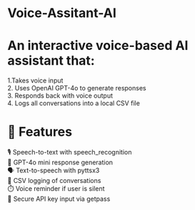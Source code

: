 # Voice-Assitant-AI

# An interactive voice-based AI assistant that:
1.Takes voice input <br>
2. Uses OpenAI GPT-4o to generate responses <br>
3. Responds back with voice output <br>
4. Logs all conversations into a local CSV file <br>

# 🚀 Features
🎙️ Speech-to-text with speech_recognition <br>
💬 GPT-4o mini response generation <br>
🗣️ Text-to-speech with pyttsx3 <br>
📝 CSV logging of conversations <br>
⏱️ Voice reminder if user is silent <br>
🔐 Secure API key input via getpass <br>


